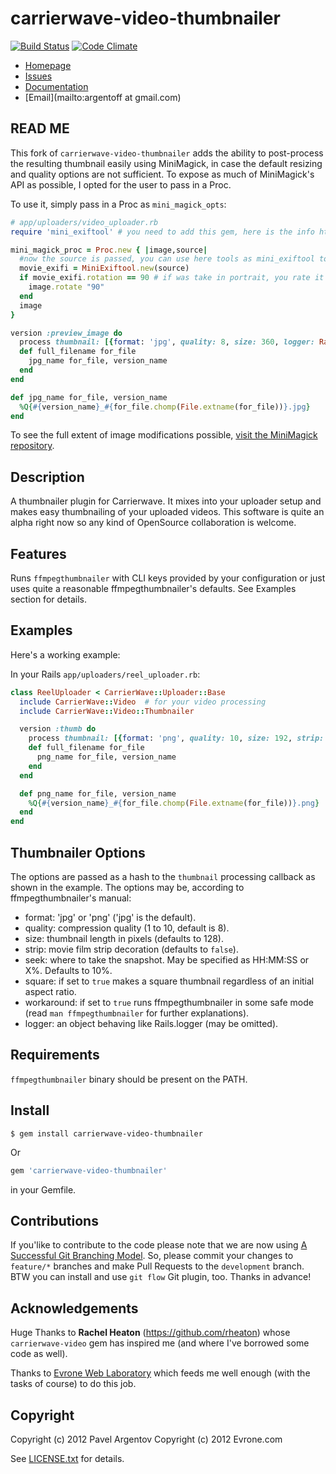 # carrierwave-video-thumbnailer

[![Build Status](https://travis-ci.org/evrone/carrierwave-video-thumbnailer.png)](https://travis-ci.org/evrone/carrierwave-video-thumbnailer) [![Code Climate](https://codeclimate.com/badge.png)](https://codeclimate.com/github/evrone/carrierwave-video-thumbnailer)

* [Homepage](https://github.com/evrone/carrierwave-video-thumbnailer#readme)
* [Issues](https://github.com/evrone/carrierwave-video-thumbnailer/issues)
* [Documentation](http://rubydoc.info/gems/carrierwave-video-thumbnailer/frames)
* [Email](mailto:argentoff at gmail.com)

## READ ME

This fork of `carrierwave-video-thumbnailer` adds the ability to post-process the resulting thumbnail easily using MiniMagick, in case the default resizing and quality options are not sufficient. To expose as much of MiniMagick's API as possible, I opted for the user to pass in a Proc.

To use it, simply pass in a Proc as `mini_magick_opts`:

```ruby
# app/uploaders/video_uploader.rb
require 'mini_exiftool' # you need to add this gem, here is the info https://github.com/janfri/mini_exiftool

mini_magick_proc = Proc.new { |image,source|
  #now the source is passed, you can use here tools as mini_exiftool to check the rotation of the video, this to rotate the thumb only if is a protrait video
  movie_exifi = MiniExiftool.new(source)
  if movie_exifi.rotation == 90 # if was take in portrait, you rate it the image
    image.rotate "90"
  end
  image
}

version :preview_image do
  process thumbnail: [{format: 'jpg', quality: 8, size: 360, logger: Rails.logger, mini_magick_opts: mini_magick_proc}]
  def full_filename for_file
    jpg_name for_file, version_name
  end
end

def jpg_name for_file, version_name
  %Q{#{version_name}_#{for_file.chomp(File.extname(for_file))}.jpg}
end
```

To see the full extent of image modifications possible, [visit the MiniMagick repository](https://github.com/minimagick/minimagick).

## Description

A thumbnailer plugin for Carrierwave. It mixes into your uploader setup and
makes easy thumbnailing of your uploaded videos. This software is quite an
alpha right now so any kind of OpenSource collaboration is welcome.

## Features

Runs `ffmpegthumbnailer` with CLI keys provided by your configuration or just
uses quite a reasonable ffmpegthumbnailer's defaults. See Examples section for
details.

## Examples

Here's a working example:

In your Rails `app/uploaders/reel_uploader.rb`:

```ruby
class ReelUploader < CarrierWave::Uploader::Base
  include CarrierWave::Video  # for your video processing
  include CarrierWave::Video::Thumbnailer

  version :thumb do
    process thumbnail: [{format: 'png', quality: 10, size: 192, strip: true, logger: Rails.logger}]
    def full_filename for_file
      png_name for_file, version_name
    end
  end

  def png_name for_file, version_name
    %Q{#{version_name}_#{for_file.chomp(File.extname(for_file))}.png}
  end
end
```

## Thumbnailer Options

The options are passed as a hash to the `thumbnail` processing callback as
shown in the example. The options may be, according to ffmpegthumbnailer's
manual:

  * format: 'jpg' or 'png' ('jpg' is the default).
  * quality:  compression quality (1 to 10, default is 8).
  * size: thumbnail length in pixels (defaults to 128).
  * strip: movie film strip decoration (defaults to `false`).
  * seek: where to take the snapshot. May be specified as HH:MM:SS or X%.
    Defaults to 10%.
  * square: if set to `true` makes a square thumbnail regardless of an initial
    aspect ratio.
  * workaround: if set to `true` runs ffmpegthumbnailer in some safe mode
    (read `man ffmpegthumbnailer` for further explanations).
  * logger: an object behaving like Rails.logger (may be omitted).

## Requirements

`ffmpegthumbnailer` binary should be present on the PATH.

## Install

    $ gem install carrierwave-video-thumbnailer

Or 
```ruby
gem 'carrierwave-video-thumbnailer'
```
in your Gemfile.

## Contributions

If you'like to contribute to the code please note that we are now using [A
Successful Git Branching Model](http://nvie.com/posts/a-successful-git-branching-model/).
So, please commit your changes to `feature/*` branches and make Pull Requests
to the `development` branch. BTW you can install and use `git flow` Git plugin, too.
Thanks in advance!

## Acknowledgements

Huge Thanks to **Rachel Heaton** (<https://github.com/rheaton>) whose
`carrierwave-video` gem has inspired me (and where I've borrowed some code as
well).

Thanks to [Evrone Web Laboratory](http://evrone.com) which feeds me well enough (with the
tasks of course) to do this job.

## Copyright

Copyright (c) 2012 Pavel Argentov
Copyright (c) 2012 Evrone.com

See [LICENSE.txt](LICENSE.txt) for details.
